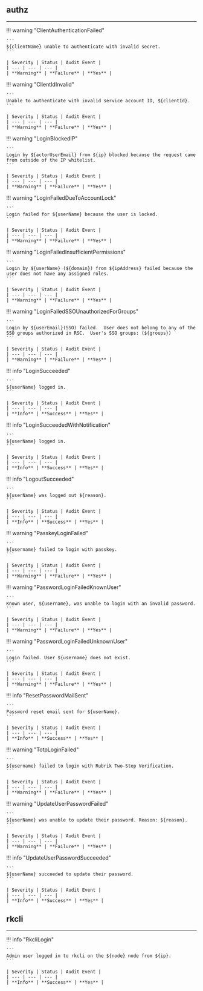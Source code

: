 ## authz
---

!!! warning "ClientAuthenticationFailed"

    ```
    ${clientName} unable to authenticate with invalid secret.
    ```

    | Severity | Status | Audit Event |
    | --- | --- | --- |
    | **Warning** | **Failure** | **Yes** |

!!! warning "ClientIdInvalid"

    ```
    Unable to authenticate with invalid service account ID, ${clientId}.
    ```

    | Severity | Status | Audit Event |
    | --- | --- | --- |
    | **Warning** | **Failure** | **Yes** |

!!! warning "LoginBlockedIP"

    ```
    Login by ${actorUserEmail} from ${ip} blocked because the request came from outside of the IP whitelist.
    ```

    | Severity | Status | Audit Event |
    | --- | --- | --- |
    | **Warning** | **Failure** | **Yes** |

!!! warning "LoginFailedDueToAccountLock"

    ```
    Login failed for ${userName} because the user is locked.
    ```

    | Severity | Status | Audit Event |
    | --- | --- | --- |
    | **Warning** | **Failure** | **Yes** |

!!! warning "LoginFailedInsufficientPermissions"

    ```
    Login by ${userName} (${domain}) from ${ipAddress} failed because the  user does not have any assigned roles.
    ```

    | Severity | Status | Audit Event |
    | --- | --- | --- |
    | **Warning** | **Failure** | **Yes** |

!!! warning "LoginFailedSSOUnauthorizedForGroups"

    ```
    Login by ${userEmail}(SSO) failed.  User does not belong to any of the SSO groups authorized in RSC.  User's SSO groups: (${groups})
    ```

    | Severity | Status | Audit Event |
    | --- | --- | --- |
    | **Warning** | **Failure** | **Yes** |

!!! info "LoginSucceeded"

    ```
    ${userName} logged in.
    ```

    | Severity | Status | Audit Event |
    | --- | --- | --- |
    | **Info** | **Success** | **Yes** |

!!! info "LoginSucceededWithNotification"

    ```
    ${userName} logged in.
    ```

    | Severity | Status | Audit Event |
    | --- | --- | --- |
    | **Info** | **Success** | **Yes** |

!!! info "LogoutSucceeded"

    ```
    ${userName} was logged out ${reason}.
    ```

    | Severity | Status | Audit Event |
    | --- | --- | --- |
    | **Info** | **Success** | **Yes** |

!!! warning "PasskeyLoginFailed"

    ```
    ${username} failed to login with passkey.
    ```

    | Severity | Status | Audit Event |
    | --- | --- | --- |
    | **Warning** | **Failure** | **Yes** |

!!! warning "PasswordLoginFailedKnownUser"

    ```
    Known user, ${username}, was unable to login with an invalid password.
    ```

    | Severity | Status | Audit Event |
    | --- | --- | --- |
    | **Warning** | **Failure** | **Yes** |

!!! warning "PasswordLoginFailedUnknownUser"

    ```
    Login failed. User ${username} does not exist.
    ```

    | Severity | Status | Audit Event |
    | --- | --- | --- |
    | **Warning** | **Failure** | **Yes** |

!!! info "ResetPasswordMailSent"

    ```
    Password reset email sent for ${userName}.
    ```

    | Severity | Status | Audit Event |
    | --- | --- | --- |
    | **Info** | **Success** | **Yes** |

!!! warning "TotpLoginFailed"

    ```
    ${username} failed to login with Rubrik Two-Step Verification.
    ```

    | Severity | Status | Audit Event |
    | --- | --- | --- |
    | **Warning** | **Failure** | **Yes** |

!!! warning "UpdateUserPasswordFailed"

    ```
    ${userName} was unable to update their password. Reason: ${reason}.
    ```

    | Severity | Status | Audit Event |
    | --- | --- | --- |
    | **Warning** | **Failure** | **Yes** |

!!! info "UpdateUserPasswordSucceeded"

    ```
    ${userName} succeeded to update their password.
    ```

    | Severity | Status | Audit Event |
    | --- | --- | --- |
    | **Info** | **Success** | **Yes** |


## rkcli
---

!!! info "RkcliLogin"

    ```
    Admin user logged in to rkcli on the ${node} node from ${ip}.
    ```

    | Severity | Status | Audit Event |
    | --- | --- | --- |
    | **Info** | **Success** | **Yes** |
